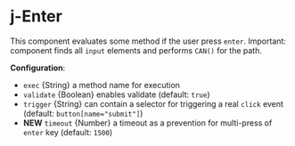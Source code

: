 # j-Enter

This component evaluates some method if the user press `enter`. Important: component finds all `input` elements and performs `CAN()` for the path.

__Configuration__:
- `exec` {String} a method name for execution
- `validate` {Boolean} enables validate (default: `true`)
- `trigger` {String} can contain a selector for triggering a real `click` event (default: `button[name="submit"]`)
- __NEW__ `timeout` {Number} a timeout as a prevention for multi-press of `enter` key (default: `1500`)
